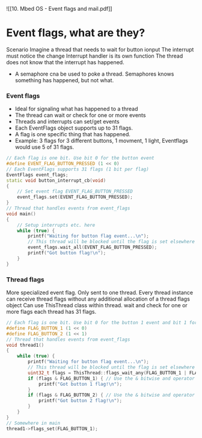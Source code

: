 ![[10. Mbed OS - Event flags and mail.pdf]]

# Event flags, what are they?
Scenario
Imagine a thread that needs to wait for button ionput
The interrupt must notice the change
Interrupt handler is its own function
The thread does not know that the interrupt has happened.
- A semaphore cna be used to poke a thread. Semaphores knows something has happened, but not what.
### Event flags
- Ideal for signaling what has happened to a thread
- The thread can wait or check for one or more events
- Threads and interrupts can set/get events
- Each EventFlags object supports up to 31 flags.
- A flag is one specific thing that has happened.
- Example: 3 flags for 3 different buttons, 1 movment, 1 light, Eventflags would use 5 of 31 flags.
```cpp
// Each flag is one bit. Use bit 0 for the button event
#define EVENT_FLAG_BUTTON_PRESSED (1 << 0)
// Each EventFlags supports 31 flags (1 bit per flag)
EventFlags event_flags;
static void button_interrupt_cb(void)
{
	// Set event flag EVENT_FLAG_BUTTON_PRESSED
	event_flags.set(EVENT_FLAG_BUTTON_PRESSED);
}
// Thread that handles events from event_flags
void main()
{
	// Setup interrupts etc. here
	while (true) {
		printf("Waiting for button flag event...\n");
		// This thread will be blocked until the flag is set elsewhere
		event_flags.wait_all(EVENT_FLAG_BUTTON_PRESSED);
		printf("Got button flag!\n");
	}
}
```
### Thread flags
More specialized event flag. Only sent to one thread. 
Every thread instance can receive thread flags without any additional allocation of a thread flags object
Can use ThisThread class within thread.
wait and check for one or more flags
each thread has 31 flags.

```cpp
// Each flag is one bit. Use bit 0 for the button 1 event and bit 1 for the button 2 event
#define FLAG_BUTTON_1 (1 << 0)
#define FLAG_BUTTON_2 (1 << 1)
// Thread that handles events from event_flags
void thread1()
{
	while (true) {
		printf("Waiting for button flag event...\n");
		// This thread will be blocked until the flag is set elsewhere
		uint32_t flags = ThisThread::flags_wait_any(FLAG_BUTTON_1 | FLAG_BUTTON_2);
		if (flags & FLAG_BUTTON_1) { // Use the & bitwise and operator to check if a bit is set
			printf("Got button 1 flag!\n");
		}
		if (flags & FLAG_BUTTON_2) { // Use the & bitwise and operator to check if a bit is set
			printf("Got button 2 flag!\n");
		}
	}
}
// Somewhere in main
thread1->flags_set(FLAG_BUTTON_1);
```